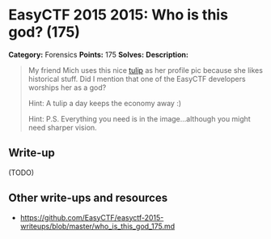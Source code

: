 # EasyCTF 2015 2015: Who is this god? (175)

**Category:** Forensics
**Points:** 175
**Solves:** 
**Description:**

> My friend Mich uses this nice [tulip](https://github.com/EasyCTF/easyctf-2015-writeups/files/tulip.png) as her profile pic because she likes historical stuff. Did I mention that one of the EasyCTF developers worships her as a god?
> 
> 
> Hint: A tulip a day keeps the economy away :)
> 
> Hint: P.S. Everything you need is in the image...although you might need sharper vision.

## Write-up

(TODO)

## Other write-ups and resources

* <https://github.com/EasyCTF/easyctf-2015-writeups/blob/master/who_is_this_god_175.md>
